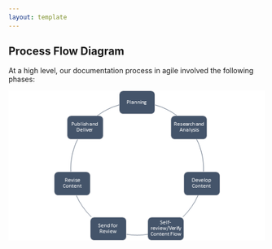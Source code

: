```yaml
---
layout: template
---
```

## Process Flow Diagram

At a high level, our documentation process in agile involved the following phases:

![Doc Process in Agile](Process.png)
